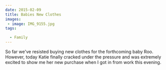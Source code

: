 ```yaml
---
date: 2015-02-09
title: Babies New Clothes
images: 
 - image: IMG_9155.jpg
tags:

  - Family
---
```

So far we've resisted buying new clothes for the forthcoming baby Roo. However, today Katie finally cracked under the pressure and was extremely excited to show me her new purchase when I got in from work this evening. 